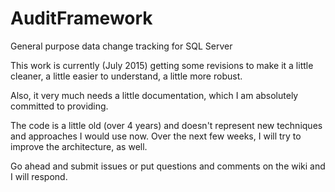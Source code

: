 # AuditFramework
General purpose data change tracking for SQL Server

This work is currently (July 2015) getting some revisions to make it a little cleaner, a little easier to understand, a little more robust.

Also, it very much needs a little documentation, which I am absolutely committed to providing.

The code is a little old (over 4 years) and doesn't represent new techniques and approaches I would use now. Over the next few weeks, I will try to improve the architecture, as well.

Go ahead and submit issues or put questions and comments on the wiki and I will respond.
